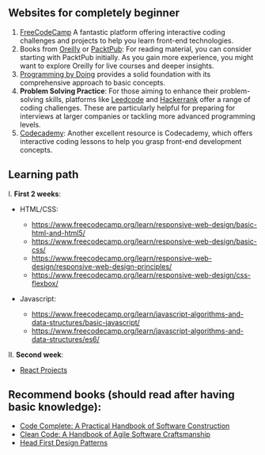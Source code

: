 ## Websites for completely beginner

1. [FreeCodeCamp](https://www.freecodecamp.org/) A fantastic platform offering interactive coding challenges and projects to help you learn front-end technologies.
2. Books from [Oreilly](https://www.oreilly.com/) or [PacktPub](https://subscription.packtpub.com/): For reading material, you can consider starting with PacktPub initially. As you gain more experience, you might want to explore Oreilly for live courses and deeper insights.
3. [Programming by Doing](http://programmingbydoing.com/) provides a solid foundation with its comprehensive approach to basic concepts.
4. **Problem Solving Practice**: For those aiming to enhance their problem-solving skills, platforms like [Leedcode](https://leetcode.com/) and [Hackerrank](https://www.hackerrank.com/) offer a range of coding challenges. These are particularly helpful for preparing for interviews at larger companies or tackling more advanced programming levels.
5. [Codecademy](https://www.codecademy.com/): Another excellent resource is Codecademy, which offers interactive coding lessons to help you grasp front-end development concepts.

## Learning path

I. **First 2 weeks**:

- HTML/CSS: 
  + https://www.freecodecamp.org/learn/responsive-web-design/basic-html-and-html5/
  + https://www.freecodecamp.org/learn/responsive-web-design/basic-css/
  + https://www.freecodecamp.org/learn/responsive-web-design/responsive-web-design-principles/
  + https://www.freecodecamp.org/learn/responsive-web-design/css-flexbox/
  
- Javascript: 
  + https://www.freecodecamp.org/learn/javascript-algorithms-and-data-structures/basic-javascript/
  + https://www.freecodecamp.org/learn/javascript-algorithms-and-data-structures/es6/
 
II. **Second week**:

- [React Projects](https://www.packtpub.com/product/react-projects/9781789954937)
  
## Recommend books (should read after having basic knowledge):
- [Code Complete: A Practical Handbook of Software Construction](https://www.oreilly.com/library/view/code-complete-second/0735619670/)
- [Clean Code: A Handbook of Agile Software Craftsmanship](https://www.oreilly.com/library/view/clean-code-a/9780136083238/)
- [Head First Design Patterns](https://www.oreilly.com/library/view/head-first-design/9781492077992/)
